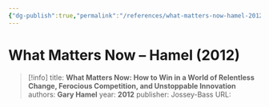 ```yaml
---
{"dg-publish":true,"permalink":"/references/what-matters-now-hamel-2012/"}
---
```



# What Matters Now – Hamel (2012)

> [!info]
> title: **What Matters Now: How to Win in a World of Relentless Change, Ferocious Competition, and Unstoppable Innovation**
> authors: **Gary Hamel**
> year: **2012**
> publisher: Jossey-Bass
> URL: 


